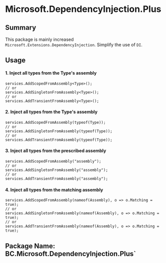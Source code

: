 ﻿# Microsoft.DependencyInjection.Plus

## Summary

This package is mainly increased `Microsoft.Extensions.DependencyInjection`. Simplify the use of `DI`.


## Usage

#### 1. Inject all types from the Type's assembly

```
services.AddScopedFromAssembly<Type>();
// or
services.AddSingletonFromAssembly<Type>();
// or
services.AddTransientFromAssembly<Type>();

```

#### 2. Inject all types from the Type's assembly

```
services.AddScopedFromAssembly(typeof(Type));
// or
services.AddSingletonFromAssembly(typeof(Type));
// or
services.AddTransientFromAssembly(typeof(Type));
```

#### 3. Inject all types from the prescribed assembly

```
services.AddScopedFromAssembly("assembly");
// or
services.AddSingletonFromAssembly("assembly");
// or
services.AddTransientFromAssembly("assembly");
```

#### 4. Inject all types from the matching assembly

```
services.AddScopedFromAssembly(nameof(Assembly), o => o.Matching = true);
// or
services.AddSingletonFromAssembly(nameof(Assembly), o => o.Matching = true);
// or
services.AddTransientFromAssembly(nameof(Assembly), o => o.Matching = true);
```

## Package Name: BC.Microsoft.DependencyInjection.Plus`


